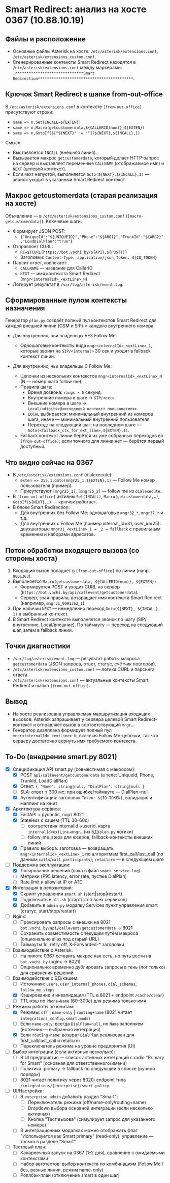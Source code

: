 # Smart Redirect: анализ на хосте 0367 (10.88.10.19)

## Файлы и расположение
- Основные файлы Asterisk на хосте: `/etc/asterisk/extensions.conf`, `/etc/asterisk/extensions_custom.conf`.
- Сгенерированные контексты Smart Redirect находятся в `/etc/asterisk/extensions.conf` между маркерами:
  `;******************************Smart Redirection******************************************`.

## Крючок Smart Redirect в шапке from-out-office
В `/etc/asterisk/extensions.conf` в контексте `[from-out-office]` присутствуют строки:
- `same => n,Set(INCALL=${EXTEN})`
- `same => n,Macro(getcustomerdata,${CALLERID(num)},${EXTEN})`
- `same => n,GotoIf($["${NEXT}" != ""]?${NEXT},${INCALL},1)`

Смысл:
- Выставляется `INCALL` (внешняя линия).
- Вызывается макрос `getcustomerdata`, который делает HTTP-запрос на сервер и выставляет переменные `CALLNAME` (отображаемое имя) и `NEXT` (целевой контекст).
- Если `NEXT` непустой, выполняется `Goto(${NEXT},${INCALL},1)` — звонок уходит в указанный Smart Redirect контекст.

## Макрос getcustomerdata (старая реализация на хосте)
Объявление — в `/etc/asterisk/extensions_custom.conf` (`[macro-getcustomerdata]`). Ключевые шаги:
- Формирует JSON POST:
  - `{"UniqueId":"${UNIQUEID}","Phone":"${ARG1}","TrunkId":"${ARG2}","LoadDialPlan":"true"}`
- Отправляет CURL:
  - `RC=${CURL(https://bot.vochi.by/${API},${POST})}`
  - Заголовки: `Content-Type: application/json`, `Token: ${ID_TOKEN}`
- Парсит ответ, извлекает:
  - `CALLNAME` — название для CallerID
  - `NEXT` — имя контекста Smart Redirect (`mngr<internalId>_<extLine>_N`)
- Логирует результат в `/var/log/asterisk/event.log`.

## Сформированные пулом контексты назначения
Генератор `plan.py` создаёт полный пул контекстов Smart Redirect для каждой внешней линии (GSM и SIP) × каждого внутреннего номера:

- Для внутренних, чьи владельцы БЕЗ Follow Me:
  - Одношаговые контексты вида `mngr<internalId>_<extLine>_1`, которые звонят на `SIP/<internal>` 30 сек и уходят в fallback контекст линии.

- Для внутренних, чьи владельцы С Follow Me:
  - Цепочки из нескольких контекстов `mngr<internalId>_<extLine>_N` (N — номер шага follow me).
  - Правила шага:
    - Время дозвона: `rings × 5` секунд.
    - Внутренние номера в шаге → `SIP/<ext>`.
    - Внешние номера в шаге → `Local/<digits>@<исходящий_контекст_пользователя>`.
    - `LOCAL` выбирается: минимальный внутренний из номеров шага, иначе — минимальный внутренний пользователя.
    - Переход: на следующий шаг; на последнем шаге — `Goto(<fallback_ctx_for_ext_line>,${EXTEN},1)`.
  - Fallback контекст линии берётся из уже собранных переходов во `[from-out-office]`; если точного для линии нет — берётся первый доступный.

## Что видно сейчас на 0367
- В `/etc/asterisk/extensions.conf` (dialexecute):
  - `exten => 255,1,Goto(mngr25_1,${EXTEN},1)` — Follow Me номер пользователя (пример).
  - Присутствуют `[mngr25_1]`, `[mngr25_2]` — follow me из `dialexecute`.
- В `[from-out-office]` активны `Set(INCALL)`, `Macro(getcustomerdata,…)`, `GotoIf(${NEXT},…)` — крючок работает.
- В блоке Smart Redirection:
  - Для внутренних без Follow Me: одношаговые `mngr32_*`, `mngr37_*` и т.д.
  - Для внутренних с Follow Me (пример internal_id=31, user_id=25): двухшаговые `mngr31_<extLine>_1 → _2 → fallback` с правильным временем и наборами адресатов.

## Поток обработки входящего вызова (со стороны хоста)
1. Входящий вызов попадает в `[from-out-office]` по линии (напр. `0001363`).
2. Выполняется `Macro(getcustomerdata, ${CALLERID(num)}, ${EXTEN})`:
   - Формируется POST и уходит CURL на сервер (`https://bot.vochi.by/api/callevent/getcustomerdata`).
   - Сервер, зная правила, возвращает имя контекста Smart Redirect (например, `mngr31_0001363_1`).
3. При наличии `NEXT` — немедленно переход `Goto(${NEXT}, ${INCALL}, 1)` в выбранный контекст.
4. В Smart Redirect контексте выполняется звонок по шагу (SIP/внутренние, Local/внешние). По таймауту — переход на следующий шаг, затем в fallback линии.

## Точки диагностики
- `/var/log/asterisk/event.log` — результат работы макроса `getcustomerdata` (JSON запроса, ответ, статус, счётчик повторов).
- `/etc/asterisk/extensions_custom.conf` — логика CURL и парсинга ответа.
- `/etc/asterisk/extensions.conf` — актуальные контексты Smart Redirect и шапка `[from-out-office]`.

## Вывод
- На хосте реализована управляемая маршрутизация входящих вызовов: Asterisk запрашивает у сервера целевой Smart Redirect-контекст и отправляет вызов в соответствующий `mngr…`.
- Генератор диалплана формирует полный пул `mngr<internalId>_<extLine>_N`, включая Follow Me-цепочки, так что серверу достаточно вернуть имя требуемого контекста.

## To-Do (внедрение smart.py 8021)
- [x] Спецификация API smart.py (совместимая с макросом):
  - [x] POST `api/callevent/getcustomerdata` (в теле: UniqueId, Phone, TrunkId, LoadDialPlan)
  - [x] Ответ: `{ "Name": string|null, "DialPlan": string|null }`
  - [ ] SLA: ответ ≤ 300 мс; при ошибке/таймауте — DialPlan=null
  - [x] Аутентификация: заголовок `Token: ${ID_TOKEN}`, валидация и маппинг на юнит
- [x] Архитектура сервиса:
  - [x] FastAPI + pydantic, порт 8021
  - [x] Stateless с кэшем (TTL 30–60с)
    - [ ] соответствия internalId→userId, карта `internalId×extLine→mngr…` (из БД/`plan.py` логики)
    - [ ] follow_me_steps для юзеров, fallback-контексты внешних линий
  - [x] Правило выбора: заготовка — возвращать `mngr<internalId>_<extLine>_1` по алгоритмам first_call/last_call (по данным `calls`/`call_participants`); `retailcrm` — в следующем шаге
- [ ] Поддержка эксплуатации:
  - [x] Логирование решений (пока в файл `smart_service.log`)
  - [ ] Метрики (P95 latency, error rate, пустые DialPlan)
  - [ ] Rate limit и allowlist IP от АТС
- [x] Интеграция в репозиторий:
  - [x] Скрипт управления `smart.sh` (start|stop|restart)
  - [x] Подключить в `all.sh` (старт/стоп всех сервисов)
  - [x] Добавить в `admin.py` модалку Services пункт управления smart (статус, start/stop/restart)
- [ ] Nginx:
  - [ ] Проксировать запросы с внешки на 8021: `bot.vochi.by/api/callevent/getcustomerdata` → 8021
  - [ ] Сохранить совместимость с текущим путём макроса (опционально alias под старый URL)
  - [ ] Таймауты 1с, retry off, X-Forwarded-* заголовки
- [ ] Взаимодействие с Asterisk:
  - [ ] На пилоте 0367 оставить макрос как есть, но путь вести на `bot.vochi.by` (nginx → 8021)
  - [ ] Опционально: временно дублировать запросы в тень (лог только) для сравнения решений
- [ ] Взаимодействие с БД/кэшем:
  - [ ] Источники: `users`, `user_internal_phones`, `dial_schemas`, `follow_me_steps`
  - [x] Кэширование и инвалидация (TTL в 8021 + endpoint `/cache/clear`)
  - [ ] TTL‑кэш по `Phone→Name` (60–300с) для режима только‑имя
- [ ] Режимы работы по юнитам:
  - [x] Режимы: `off` | `name-only` | `routing+name` (8021 читает `integrations_config.smart.mode`)
  - [ ] Если `name-only`: всегда `DialPlan=null`, но `Name` заполняем (источник — выбранная интеграция)
  - [x] Если `routing+name`: возврат `DialPlan` реализован для first_call/last_call и retailcrm
  - [ ] Переключатель режима на уровне предприятия (UI)
- [ ] Выбор интеграции (если активных несколько):
  - [ ] В UI предприятия — список активных интеграций с radio "Primary for Smart" (основная для ответственного/имени)
  - [ ] Политика: primary → fallback по следующей в списке (ручной порядок)
  - [ ] 8021 читает политику через 8020: endpoint типа `/integrations/{enterprise}/smart-policy`
- [ ] UI/Настройки:
  - [ ] В `enterprise_admin` добавить раздел "Smart":
    - [ ] Переключатель режима (off/name-only/routing+name)
    - [ ] Dropdown выбора основной интеграции (если несколько активных)
    - [ ] Кнопка "Тест вызова" (симулирует запрос для указанного номера)
  - [ ] В интеграционных модалках можно отображать флаг "Используется как Smart primary" (read-only), управление — только в разделе "Smart"
- [ ] Тестовый план:
  - [ ] Канареечный запуск на 0367 (1–2 дня), сравнение с ожидаемыми контекстами
  - [ ] Набор автотестов: выбор контекста по комбинациям (Follow Me / без, разные линии, режим name-only)
  - [ ] Роллбэк-план (отключение smart в один шаг)
